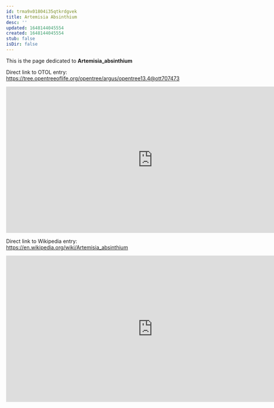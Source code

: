 ```yaml
---
id: trma9x01804i35qtkrdgvek
title: Artemisia Absinthium
desc: ''
updated: 1648144045554
created: 1648144045554
stub: false
isDir: false
---
```

This is the page dedicated to **Artemisia_absinthium**


Direct link to OTOL entry: https://tree.opentreeoflife.org/opentree/argus/opentree13.4@ott707473



<html>
    <body>
    <iframe src="https://tree.opentreeoflife.org/opentree/argus/opentree13.4@ott707473"
    width="800" height="400" frameborder="0" allowfullscreen> </iframe>
    </body>
</html>
    


Direct link to Wikipedia entry: https://en.wikipedia.org/wiki/Artemisia_absinthium



<html>
    <body>
    <iframe src="https://en.wikipedia.org/wiki/Artemisia_absinthium"
    width="800" height="400" frameborder="0" allowfullscreen> </iframe>
    </body>
</html>
    
